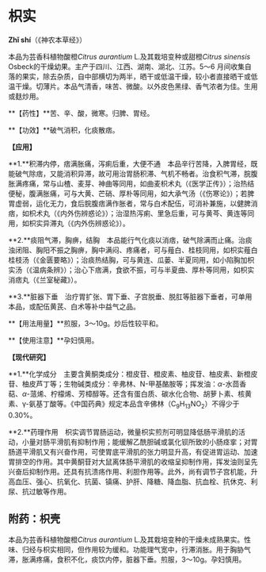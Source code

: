 # 枳实

**Zhǐ shí**（《神农本草经》）

本品为芸香科植物酸橙*Citrus aurantium* L.及其栽培变种或甜橙*Citrus sinensis* Osbeck的干燥幼果。主产于四川、江西、湖南、湖北、江苏。5～6 月间收集自落的果实，除去杂质，自中部横切为两半，晒干或低温干燥，较小者直接晒干或低温干燥。切薄片。本品气清香，味苦、微酸。以外皮色黑绿、香气浓者为佳。生用或麸炒用。

**【药性】**苦、辛、酸，微寒。归脾、胃经。

**【功效】**破气消积，化痰散痞。

**【应用】**

**1.**积滞内停，痞满胀痛，泻痢后重，大便不通　本品辛行苦降，入脾胃经，既能破气除痞，又能消积异滞，故可用治胃肠积滞、气机不畅者。治食积气滞，脘腹胀满疼痛，常与山楂、麦芽、神曲等同用，如曲麦枳术丸（《医学正传》）；治热结便秘，腹满胀痛，可与大黄、芒硝、厚朴等同用，如大承气汤（《伤寒论》）；若脾胃虚弱，运化无力，食后脘腹痞满作胀者，常与白术配伍，可消补兼施，以健脾消痞，如枳术丸（《内外伤辨惑论》）；治湿热泻痢、里急后重，可与黄芩、黄连等同用，如枳实异滞丸（《内外伤辨惑论》）。

**2.**痰阻气滞，胸痹，结胸　本品能行气化痰以消痞，破气除满而止痛。治痰浊闭阻、胸阳不振之胸痹，胸中满闷、疼痛者，可与薤白、桂枝同用，如枳实薤白桂枝汤（《金匮要略》）；治痰热结胸，可与黄连、瓜蒌、半夏同用，如小陷胸加枳实汤（《温病条辨》）；治心下痞满，食欲不振，可与半夏曲、厚朴等同用，如枳实消痞丸（《兰室秘藏》）。

**3.**脏器下垂　治疗胃扩张、胃下垂、子宫脱垂、脱肛等脏器下垂者，可单用本品，或配伍黄芪、白术等补中益气之品。

**【用法用量】**煎服，3～10g。炒后性较平和。

**【使用注意】**孕妇慎用。

**【现代研究】**

**1.**化学成分　主要含黄酮类成分：橙皮苷、橙皮素、柚皮苷、柚皮素、新橙皮苷、柚皮芦丁等；生物碱类成分：辛弗林、N-甲基酪胺等；挥发油：*α*-水茴香萜、*α*-蒎烯、柠檬烯、芳樟醇等。还含有蛋白质、碳水化合物、胡萝卜素、核黄素、γ-氨基丁酸等。《中国药典》规定本品含辛佛林（C<sub>9</sub>H<sub>13</sub>NO<sub>2</sub>）不得少于0.30%。

**2.**药理作用　枳实调节胃肠运动，微量枳实煎剂可明显降低肠平滑肌的活动，小量对肠平滑肌有抑制作用；能缓解乙酰胆碱或氯化钡所致的小肠痉挛；对胃肠道平滑肌又有兴奋作用，可使胃底平滑肌的张力明显升高，有促进胃运动、加速胃排空的作用。其中黄酮苷对大鼠离体肠平滑肌的收缩呈抑制作用，挥发油则呈先兴奋后抑制作用。还具有抗溃疡作用、利胆作用等。此外，尚有调节子宫机能，升高血压、强心、抗氧化、抗菌、镇痛、护肝、降糖、降血脂、抗血栓、抗休克、利尿、抗过敏等作用。

## 附药：枳壳

本品为芸香科植物酸橙*Citrus aurantium* L.及其栽培变种的干燥未成熟果实。性味、归经与枳实相同，但作用较为缓和。功能理气宽中，行滞消胀。用于胸胁气滞，胀满疼痛，食积不化，痰饮内停，脏器下垂。煎服，3～10g。孕妇慎用。